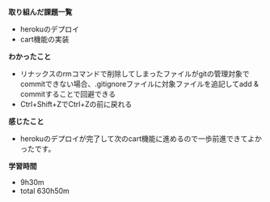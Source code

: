 **取り組んだ課題一覧**
* herokuのデプロイ
* cart機能の実装

**わかったこと**
* リナックスのrmコマンドで削除してしまったファイルがgitの管理対象でcommitできない場合、.gitignoreファイルに対象ファイルを追記してadd & commitすることで回避できる
* Ctrl+Shift+ZでCtrl+Zの前に戻れる
  
**感じたこと**
* herokuのデプロイが完了して次のcart機能に進めるので一歩前進できてよかったです。

**学習時間**
* 9h30m
 * total 630h50m
